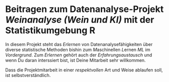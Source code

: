 # Beitragen zum Datenanalyse-Projekt *Weinanalyse (Wein und KI)* mit der Statistikumgebung R

In diesem Projekt steht das *Erlernen* von Datenanalysefähigkeiten über diverse statistische Methoden bishin zum *M*aschinellen *L*ernen *ML* im *Vordergrund*.
Zum *Erlernen* gehört auch der *Erfahrungsaustausch* und wenn Du daran interssiert bist, ist Deine Mitarbeit sehr willkommen.

Dass die Projektmitarbeit in einer *respektvollen* Art und Weise ablaufen soll, ist selbstverständlich.
